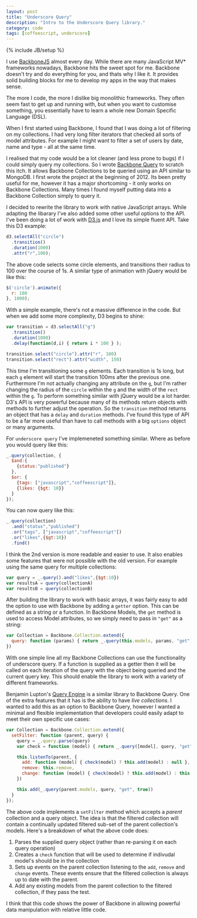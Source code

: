 ```yaml
---
layout: post
title: "Underscore Query"
description: "Intro to the Underscore Query library."
category: code
tags: [coffeescript, underscore]
---
```

{% include JB/setup %}

I use [BackboneJS](http://backbonejs.org/) almost every day. While there are many JavaScript MV* frameworks nowadays,
Backbone hits the sweet spot for me. Backbone doesn't try and do everything for you, and thats why I like it.
It provides solid building blocks for me to develop my apps in the way that makes sense.

The more I code, the more I dislike big monolithic frameworks. They often seem fast to get up and running with, but
when you want to customise something, you essentially have to learn a whole new Domain Specific Language (DSL).

When I first started using Backbone, I found that I was doing a lot of filtering on my collections. I had very long
filter iterators that checked all sorts of model attributes. For example I might want to filter a set of users by date,
name and type - all at the same time.

I realised that my code would be a lot cleaner (and less prone to bugs) if I could simply query my collections. So I
wrote [Backbone Query](https://github.com/davidgtonge/backbone_query) to scratch this itch. It allows Backbone Collections
to be queried using an API similar to MongoDB. I first wrote the project at the beginning of 2012. Its been pretty useful
for me, however it has a major shortcoming - it only works on Backbone Collections. Many times I found myself putting
data into a Backbone Collection simply to query it.

I decided to rewrite the library to work with native JavaScript arrays. While adapting the libarary I've also added
some other useful options to the API. I've been doing a lot of work with [D3.js](http://d3js.org) and I love its simple
fluent API. Take this D3 example:

```javascript
d3.selectAll("circle")
  .transition()
  .duration(1000)
  .attr("r",100);
```

The above code selects some circle elements, and transitions their radius to 100 over the course of 1s.
A similar type of animation with jQuery would be like this:

```javascript
$('circle').animate({
  r: 100
}, 1000);
```

With a simple example, there's not a massive difference in the code. But when we add some more complexity, D3 begins
to shine:

```javascript
var transition = d3.selectAll("g")
  .transition()
  .duration(1000)
  .delay(function(d,i) { return i * 100 } );

transition.select("circle").attr("r", 100)
transition.select("rect").attr("width", 150)
```

This time I'm transitioning some `g` elements. Each transition is 1s long, but each `g` element will start the transition
100ms after the previous one. Furthermore I'm not actually changing any attribute on the `g`, but I'm rather changing
the radius of the `circle` within the `g` and the width of the `rect` within the `g`. To perform something similar with
jQuery would be a lot harder. D3's API is very powerful because many of its methods return objects with methods to
further adjust the operation. So the `transition` method returns an object that has a `delay` and `duration` methods.
I've found this type of API to be a far more useful than have to call methods with a big `options` object or many
arguments.

For `underscore query` I've implemeneted something similar. Where as before you would query like this:
```javascript
_.query(collection, {
  $and:{
    {status:"published"}
  },
  $or: {
    {tags: ["javascript","coffeescript"]},
    {likes: {$gt: 10}}
  }
});
```
You can now query like this:
```javascript
_.query(collection)
  .and("status","published")
  .or("tags", ["javascript","coffeescript"[)
  .or("likes",{$gt:10})
  .find()
```

I think the 2nd version is more readable and easier to use. It also enables some features that were not possible with
the old version. For example using the same query for multiple collections:
```javascript
var query = _.query().and("likes",{$gt:10})
var resultsA = query(collectionA)
var resultsB = query(collectionB)
```

After building the library to work with basic arrays, it was fairly easy to add the option to use with Backbone by adding
a `getter` option. This can be defined as a string or a function. In Backbone Models, the `get` method is used to access
Model attributes, so we simply need to pass in `"get"` as a string:

```javascript
var Collection = Backbone.Collection.extend({
  query: function (params) { return _.query(this.models, params, "get") }
})
```

With one simple line all my Backbone Collections can use the functionality of underscore query. If a function is
supplied as a getter then it will be called on each iteration of the query with the object being queried and the current
query key. This should enable the library to work with a variety of different frameworks.

Benjamin Lupton's [Query Engine](https://github.com/bevry/query-engine) is a similar library to Backbone Query. One of
the extra features that it has is the ability to have *live collections*. I wanted to add this as an option to Backbone
Query, however I wanted a minimal and flexible implementation that developers could easily adapt to meet their own
specific use cases:

```javascript
var Collection = Backbone.Collection.extend({
  setFilter: function (parent, query) {
    query = _.query.parse(query)
    var check = function (model) { return _.query([model], query, "get", true).length }

    this.listenTo(parent, {
      add: function (model) { check(model) ? this.add(model) : null },
      remove: this.remove,
      change: function (model) { check(model) ? this.add(model) : this.remove(model) }
    })

    this.add(_.query(parent.models, query, "get", true))
  }
});
```

The above code implements a `setFilter` method which accepts a *parent* collection and a query object. The idea is that
the filtered collection will contain a continually updated filtered sub-set of the parent collection's models. Here's
a breakdown of what the above code does:
1. Parses the supplied query object (rather than re-parsing it on each query operation)
2. Creates a `check` function that will be used to determine if indivudal model's should be in the collection
3. Sets up events on the parent collection listening to the `add`, `remove` and `change` events. These events ensure that
the filtered collection is always up to date with the parent.
4. Add any existing models from the parent collection to the filtered collection, if they pass the test.

I think that this code shows the power of Backbone in allowing powerful data manipulation with relative little code.










```


